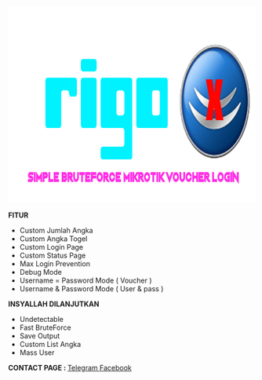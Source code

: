 <p align="center">
  <img src="https://raw.githubusercontent.com/Ubaii/rigo/main/rigo.png" alt="Rigo Logo" width="800" height="400"/>
</p>

<b>FITUR</b>
- Custom Jumlah Angka
- Custom Angka Togel
- Custom Login Page
- Custom Status Page
- Max Login Prevention
- Debug Mode
- Username = Password Mode ( Voucher )
- Username & Password Mode ( User & pass )

<b>INSYALLAH DILANJUTKAN</b>
- Undetectable
- Fast BruteForce
- Save Output
- Custom List Angka
- Mass User

<b>CONTACT PAGE : </b>
<a href="https://t.me/ubaii_id" title="Telegram" target="_blank">Telegram
<a href="https://fb.me/kakko.go.id" title="Facebook" target="_blank">Facebook
